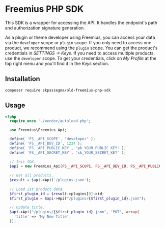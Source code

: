 # Freemius PHP SDK
This SDK is a wrapper for accessing the API. It handles the endpoint's path and authorization signature generation.

As a plugin or theme developer using Freemius, you can access your data via the `developer` scope or `plugin` scope. 
If you only need to access one product, we recommend using the `plugin` scope. You can get the product's credentials in *SETTINGS -> Keys*.
If you need to access multiple products, use the `developer` scope. To get your credentials, click on *My Profile* at the top right menu and you'll find it in the *Keys* section.

## Installation

```composer require skpassegna/old-freemius-php-sdk```

## Usage

```php
<?php
  require_once './vendor/autoload.php';

  use Freemius\Freemius_Api;

  define( 'FS__API_SCOPE', 'developer' );
  define( 'FS__API_DEV_ID', 1234 );
  define( 'FS__API_PUBLIC_KEY', 'pk_YOUR_PUBLIC_KEY' );
  define( 'FS__API_SECRET_KEY', 'sk_YOUR_SECRET_KEY' );
  
  // Init SDK.
  $api = new Freemius_Api(FS__API_SCOPE, FS__API_DEV_ID, FS__API_PUBLIC_KEY, FS__API_SECRET_KEY);
  
  // Get all products.
  $result = $api->Api('/plugins.json');
  
  // Load 1st product data.
  $first_plugin_id = $result->plugins[0]->id;
  $first_plugin = $api->Api("/plugins/{$first_plugin_id}.json");
  
  // Update title.
  $api->Api("/plugins/{$first_plugin_id}.json", 'PUT', array(
    'title' => 'My New Title',
  ));
```
